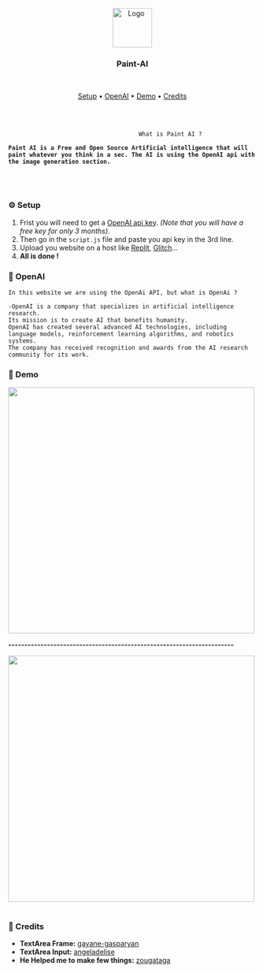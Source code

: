 <div align="center">
    <img src="https://i.imgur.com/YF2kr88.png" alt="Logo" width="80" height="80">
  <h3>Paint-AI</h3>
  <p>
  </p>
</div>

<br>

<p align="center">
  <a href="#-setup">Setup</a>
  •
  <a href="#-openai">OpenAI</a>
  •
  <a href="#-demo">Demo</a>
  •
  <a href="#-credits">Credits</a>

</p>

<br>
&nbsp

                                         What is Paint AI ?
**`
Paint AI is a Free and Open Source Artificial intelligence that will paint whatever you think in a sec. The AI is using the OpenAI api with the image generation section.
`**

<br/>
<br/>

### ⚙ Setup
1. Frist you will need to get a [OpenAI api key](https://platform.openai.com/account/api-keys). _(Note that you will have a free key for only 3 months)_.
2. Then go in the `script.js` file and paste you api key in the 3rd line.
3. Upload you website on a host like [Replit](https://replit.con), [Glitch](https://glitch.com)...
4. **All is done !**

### 🤖 OpenAI
```
In this website we are using the OpenAi API, but what is OpenAi ?

-OpenAI is a company that specializes in artificial intelligence research.
Its mission is to create AI that benefits humanity. 
OpenAI has created several advanced AI technologies, including language models, reinforcement learning algorithms, and robotics systems. 
The company has received recognition and awards from the AI research community for its work.
```

### 📝 Demo

<img src="https://media.discordapp.net/attachments/1088881165999542424/1089635588510068767/Capture_decran_2023-03-26_a_21.41.16.png" width="500"/>

**----------------------------------------------------------------------**

<img src="https://media.discordapp.net/attachments/1088881165999542424/1089635588799483914/Capture_decran_2023-03-26_a_21.42.11.png" width="500"/>

<br/>
<br/>

### 🤝 Credits

- **TextArea Frame:** [gayane-gasparyan](https://codepen.io/gayane-gasparyan/pen/jOmaBQK)
- **TextArea Input:** [angeladelise](https://codepen.io/angeladelise/pen/ZEpXPBZ)
- **He Helped me to make few things:** [zougataga](https://github.com/zougataga)
